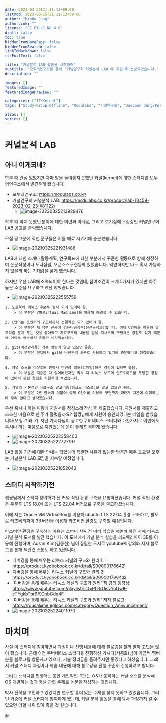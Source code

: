 ```yaml
---
date: 2023-03-25T21:11:13+09:00
lastmod: 2023-03-25T21:11:13+09:00
author: "MinHo Jung"
authorLink: ""
license: "CC BY-NC-ND 4.0"
draft: false
toc: true
hiddenFromHomePage: false
hiddenFromSearch: false
linkToMarkdown: false
rssFullText: false

title: "커널분석 LAB 활동을 시작하며"
subtitle: "모두의연구소를 통해 '커널연구회 커널분석 LAB'에 지원 후 선발되었습니다."
description: ""

images: []
featuredImage: ""
featuredImagePreview: ""

categories: ["IT/Kernel"]
tags: ["Study-Group-Offline", "Modulabs", "커널연구회", "JaeJoon Jung/KernelLab"]

alias: []
series: []
---
```




# 커널분석 LAB

## 아니 이게되네?
학부 때 관심 있었지만 차마 발을 들여놓지 못했던 커널(kernel)에 대한 스터디를 모두의연구소에서 발견하게 됐습니다.
- 모두의연구소: https://modulabs.co.kr/
- 커널연구회 커널분석 LAB: https://modulabs.co.kr/product/lab-10459-2023-02-23-081122/
  - ![image-20230325213929476](files/img/image-20230325213929476.png)



학부 때 하지 못했던 분야에 대한 미련과 아쉬움, 그리고 호기심에 모집중인 커널연구회 LAB 공고를 클릭했습니다.

모집 공고문에 적힌 문구들은 저를 매료 시키기에 충분했습니다.

- ![image-20230325221931486](files/img/image-20230325221931486.png)



LAB에 대한 소개나 활동계획, 연구목표에 대한 부분에서 꾸준한 활동으로 함께 성장하며 논문작성이나 도서집필, 오픈소스구현등이 있었습니다. 막연하지만 나도 혹시 가능하지 않을까 하는 기대감을 품게 했습니다. 

하지만 우선 LAB에 소속되어야 한다는 것인데, 참여조건이 크게 5가지가 있지만 아주 높은 수준을 요구하고 있진 않았습니다.

- ![image-20230325222555759](files/img/image-20230325222555759.png)

```
1. 노트북에 리눅스 우분투 설치 되어 있어야 함.
	> 이 부분은 VM(Virtual Machine)을 이용해 해결할 수 있습니다.

2. C언어는 포인터와 구조체까지 선행학습 되어 있어야 함.
	> 이 부분은 제 학부 전공이 컴퓨터공학부(전산공학과)입니다. 이때 C언어를 이용해 알고리즘 문제 푸는 것을 좋아했고 자료구조의 내용을 밤을 지새우며 구현해본 경험도 있기 때문에 아마도 충분하지 않을까 생각했습니다.

3. git(버전관리툴) 기본 명령어 알고 있으면 좋음.
	> 이 부분은 현업에서 git을 버전관리 도구로 사용하고 있기에 충분하다고 생각했습니다.

4. 커널 소스를 다운로드 받아서 한번쯤 빌드(컴파일)해본 경험이 있으면 좋음.
	> 이 부분은 지금은 다 잊어버렸지만 학부 때 리눅스 보드에 안드로이드를 포팅한 경험이 있어서 관련 경험을 지원서에 적었습니다.

5. 커널의 기본적인 자료구조 알고리즘(링크드 리스트)을 알고 있으면 좋음.
	> 이 부분은 2번 항목과 더불어 실제 C언어를 이용해 구현까지 해봤기 때문에 이해하는데 무리 없다고 생각했습니다.
```



우선 혹시나 하는 마음에 지원서를 정성스레 작성 후 제출했습니다.  지원서를 제출하고 초초한 마음으로 한 주가 흘렀을까요? 랩짱님에게 지원이 승인되었다는 메일을 받았습니다(오잉..? 왜..?). 지난 가시다님이 공고한 쿠버네티스 스터디와 마찬가지로 이번에도 혹시나 하는 마음으로 지원했는데 운이 좋게 합격하게 됐습니다.

- ![image-20230325222358400](files/img/image-20230325222358400.png)
- ![image-20230325222727197](files/img/image-20230325222727197.png)



LAB 활동 기간에 대한 안내는 없었는데 특별한 사유가 없는한 당분간 매주 토요일 오후는 커널분석 LAB 모임을 지속할 예정입니다.

- ![image-20230325221852043](files/img/image-20230325221852043.png)





## 스터디 시작하기전

랩짱님께서 스터디 참여하기 전 커널 작업 환경 구축을 요청하셨습니다. 커널 작업 환경은 우분투 LTS 18.04 또는 LTS 22.04 버전으로 구축을 권고하셨습니다.

이에 저는 Oracle VM VirtualBox를 이용해 ubuntu LTS 22.04 환경 구축하고, 별도로 라즈베리파이 3B 버전을 이용해 라즈비안 환경도 구축할 예정입니다.



라즈비안 환경을 구축하는 이유는 스터디 참여 전 미리 학습을 해볼까 하던 차에 리눅스 커널 분석 도서를 발견 했습니다. 이 도서에서 커널 분석 실습을 라즈베리파이 3B를 이용해 진행하며, Austin Kim(김동현) 님이 집필한 도서로 youtube에 강의와 저자 블로그를 통해 책관련 소통도 하고 있습니다.

- 디버깅을 통해 배우는 리눅스 커널의 구조와 원리 1: https://product.kyobobook.co.kr/detail/S000001766421
- 디버깅을 통해 배우는 리눅스 커널의 구조와 원리 2: https://product.kyobobook.co.kr/detail/S000001766422
- '디버깅을 통해 배우는 리눅스 커널의 구조와 원리' 책 강의 동영상: https://www.youtube.com/playlist?list=PLRrUisvYoUw9-cTYgkbTbr9f9CpbGdq4F
- '디버깅을 통해 배우는 리눅스 커널의 구조와 원리' 저자 블로그 : https://rousalome.egloos.com/category/Question_Announcement/
- ![image-20230325224011970](files/img/image-20230325224011970.png)





# 마치며

사실 이 스터디에 참여하면서 과정이나 진행 내용에 대해 블로깅을 할까 말까 고민을 많이 했습니다. 근데 이전 쿠버네티스 스터디를 진행하신 가시다(서종호)님이 가끔씩 멤버분들 블로그를 방문하고 있으니, 기술 정리글을 올려주시면 좋겠다고 하셨습니다. 그래서 커널 스터디 과정이나 학습 내용에 대해 블로깅을 진행 꾸준히 진행하려고 합니다.



그리고 스터디를 진행하는 동안 개인적인 목표는 OS가 동작하는 커널 소스를 분석해 OS 개발하는 것과 커널 관련 주제로 논문을 작성하는 것입니다. 

박사 진학을 고민하고 있었지만 연구할 흥미 있는 주제를 찾지 못하고 있었습니다. 그러던 와중에 커널 스터디에 참여하게 됐는데, 커널 분석 활동을 통해 박사 과정까지 갈 수 있으면 더할 나위 없이 좋을 것 같습니다.



끝.